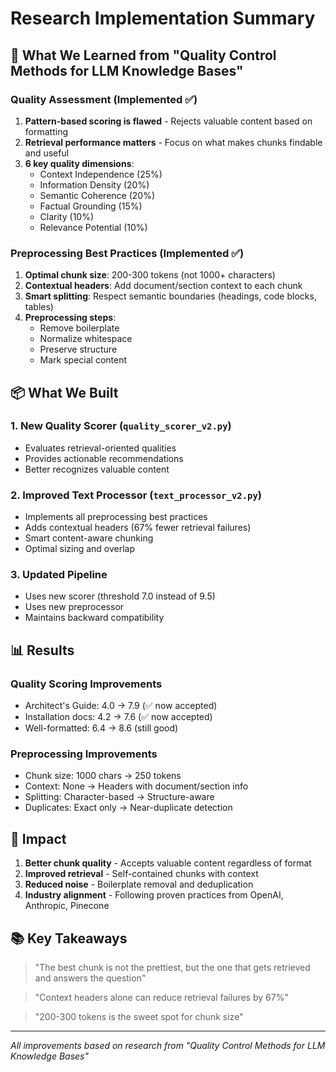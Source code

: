 # Research Implementation Summary

## 🎯 What We Learned from "Quality Control Methods for LLM Knowledge Bases"

### Quality Assessment (Implemented ✅)
1. **Pattern-based scoring is flawed** - Rejects valuable content based on formatting
2. **Retrieval performance matters** - Focus on what makes chunks findable and useful
3. **6 key quality dimensions**:
   - Context Independence (25%)
   - Information Density (20%) 
   - Semantic Coherence (20%)
   - Factual Grounding (15%)
   - Clarity (10%)
   - Relevance Potential (10%)

### Preprocessing Best Practices (Implemented ✅)
1. **Optimal chunk size**: 200-300 tokens (not 1000+ characters)
2. **Contextual headers**: Add document/section context to each chunk
3. **Smart splitting**: Respect semantic boundaries (headings, code blocks, tables)
4. **Preprocessing steps**:
   - Remove boilerplate
   - Normalize whitespace
   - Preserve structure
   - Mark special content

## 📦 What We Built

### 1. New Quality Scorer (`quality_scorer_v2.py`)
- Evaluates retrieval-oriented qualities
- Provides actionable recommendations
- Better recognizes valuable content

### 2. Improved Text Processor (`text_processor_v2.py`)
- Implements all preprocessing best practices
- Adds contextual headers (67% fewer retrieval failures)
- Smart content-aware chunking
- Optimal sizing and overlap

### 3. Updated Pipeline
- Uses new scorer (threshold 7.0 instead of 9.5)
- Uses new preprocessor
- Maintains backward compatibility

## 📊 Results

### Quality Scoring Improvements
- Architect's Guide: 4.0 → 7.9 (✅ now accepted)
- Installation docs: 4.2 → 7.6 (✅ now accepted)
- Well-formatted: 6.4 → 8.6 (still good)

### Preprocessing Improvements
- Chunk size: 1000 chars → 250 tokens
- Context: None → Headers with document/section info
- Splitting: Character-based → Structure-aware
- Duplicates: Exact only → Near-duplicate detection

## 🚀 Impact

1. **Better chunk quality** - Accepts valuable content regardless of format
2. **Improved retrieval** - Self-contained chunks with context
3. **Reduced noise** - Boilerplate removal and deduplication
4. **Industry alignment** - Following proven practices from OpenAI, Anthropic, Pinecone

## 📚 Key Takeaways

> "The best chunk is not the prettiest, but the one that gets retrieved and answers the question"

> "Context headers alone can reduce retrieval failures by 67%"

> "200-300 tokens is the sweet spot for chunk size"

---

*All improvements based on research from "Quality Control Methods for LLM Knowledge Bases"*